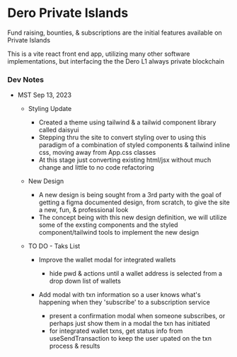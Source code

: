 # Dero Private Islands

Fund raising, bounties, & subscriptions are the initial features available on Private Islands

This is a vite react front end app, utilizing many other software implementations, but interfacing the the Dero L1 always private blockchain

### Dev Notes

- MST Sep 13, 2023

  - Styling Update
    - Created a theme using tailwind & a tailwid component library called daisyui
    - Stepping thru the site to convert styling over to using this paradigm of a combination of styled components & tailwind inline css, moving away from App.css classes
    - At this stage just converting existing html/jsx without much change and little to no code refactoring 
    
   - New Design 
     - A new design is being sought from a 3rd party with the goal of getting a figma documented design, from scratch, to give the site a new, fun, & professional look
     - The concept being with this new design definition, we will utilize some of the exsting components and the styled component/tailwind tools to implement the new design

  - TO DO - Taks List

    - Improve the wallet modal for integrated wallets
      - hide pwd & actions until a wallet address is selected from a drop down list of wallets

    - Add modal with txn information so a user knows what's happening when they 'subscribe' to a subscription service
      - present a confirmation modal when someone subscribes, or perhaps just show them in a modal the txn has initiated
      - for integrated wallet txns, get status info from useSendTransaction to keep the user upated on the txn process & results
